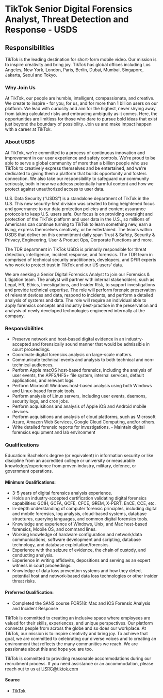 # TikTok Senior Digital Forensics Analyst, Threat Detection and Response - USDS

## Responsibilities
TikTok is the leading destination for short-form mobile video. Our mission is to inspire creativity and bring joy. TikTok has global offices including Los Angeles, New York, London, Paris, Berlin, Dubai, Mumbai, Singapore, Jakarta, Seoul and Tokyo.  

### Why Join Us
At TikTok, our people are humble, intelligent, compassionate, and creative. We create to inspire - for you, for us, and for more than 1 billion users on our platform. We lead with curiosity and aim for the highest, never shying away from taking calculated risks and embracing ambiguity as it comes. Here, the opportunities are limitless for those who dare to pursue bold ideas that exist just beyond the boundary of possibility. Join us and make impact happen with a career at TikTok.  

### About USDS
At TikTok, we're committed to a process of continuous innovation and improvement in our user experience and safety controls. We're proud to be able to serve a global community of more than a billion people who use TikTok to creatively express themselves and be entertained, and we're dedicated to giving them a platform that builds opportunity and fosters connection. We also take our responsibility to safeguard our community seriously, both in how we address potentially harmful content and how we protect against unauthorized access to user data.  

U.S. Data Security (“USDS”) is a standalone department of TikTok in the U.S. This new security-first division was created to bring heightened focus and governance to our data protection policies and content assurance protocols to keep U.S. users safe. Our focus is on providing oversight and protection of the TikTok platform and user data in the U.S., so millions of Americans can continue turning to TikTok to learn something new, earn a living, express themselves creatively, or be entertained. The teams within USDS that deliver on this commitment daily span Trust & Safety, Security & Privacy, Engineering, User & Product Ops, Corporate Functions and more.  

The TDR department in TikTok USDS is primarily responsible for threat detection, intelligence, incident response, and forensics. The TDR team in comprised of technical security practitioners, developers, and DFIR experts who work to protect trust in TikTok and our US users' data.   

We are seeking a Senior Digital Forensics Analyst to join our Forensics & Litigation team. The analyst will partner with internal stakeholders, such as Legal, HR, Ethics, Investigations, and Insider Risk, to support investigations and provide technical expertise. The role will perform forensic preservation of relevant devices and data, respond to incidents, and perform a detailed analysis of systems and data. The role will require an individual able to apply forensics concepts and industry best-practice in the preservation and analysis of newly developed technologies engineered internally at the company.  

### Responsibilities
- Preserve network and host-based digital evidence in an industry-accepted and forensically sound manner that would be admissible in court proceedings.
- Coordinate digital forensics analysis on large-scale matters.
- Communicate technical events and analysis to both technical and non-technical audiences.
- Perform Apple macOS host-based forensics, including the analysis of user events, the APFS/HFS+ file system, internal services, default applications, and relevant logs.
- Perform Microsoft Windows host-based analysis using both Windows and Linux-based forensic tools.
- Perform analysis of Linux servers, including user events, daemons, security logs, and cron jobs.
- Perform acquisitions and analysis of Apple iOS and Android mobile devices.
- Perform acquisitions and analysis of cloud platforms, such as Microsoft Azure, Amazon Web Services, Google Cloud Computing, and/or others.
- Write detailed forensic reports for investigations. - Maintain digital forensics equipment and lab environment

### Qualifications
Education: Bachelor’s degree (or equivalent) in information security or like discipline from an accredited college or university or measurable knowledge/experience from proven industry, military, defence, or government operations.  

#### Minimum Qualifications:
- 3-5 years of digital forensics analysis experience.
- Holds an industry-accepted certification validating digital forensics capabilities: GCIH, GCFA, GCFE, CFCE, GREM, X-PERT, EnCE, CCE, etc.
- In-depth understanding of computer forensic principles, including digital and mobile forensics, log analysis, cloud-based systems, database structures, querying languages, and common digital forensics tools.
- Knowledge and experience of Windows, Unix, and Mac host-based forensics, Mobile OS, and command lines.
- Working knowledge of hardware configuration and network/data communications, software development and scripting, database technology, and database exploitation/forensics.
- Experience with the seizure of evidence, the chain of custody, and conducting analysis.
- Experience in writing affidavits, depositions and serving as an expert witness in court proceedings.
- Knowledge of data loss prevention systems and how they detect potential host and network-based data loss technologies or other insider threat risks.  

#### Preferred Qualification:
- Completed the SANS course FOR518: Mac and iOS Forensic Analysis and Incident Response  

TikTok is committed to creating an inclusive space where employees are valued for their skills, experiences, and unique perspectives. Our platform connects people from across the globe and so does our workplace. At TikTok, our mission is to inspire creativity and bring joy. To achieve that goal, we are committed to celebrating our diverse voices and to creating an environment that reflects the many communities we reach. We are passionate about this and hope you are too.  

TikTok is committed to providing reasonable accommodations during our recruitment process. If you need assistance or an accommodation, please reach out to us at USRC@tiktok.com

#### Source
* [TikTok](https://careers.tiktok.com/position/7200392365642500389/detail?spread=G1DWUPV)
